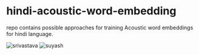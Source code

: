# hindi-acoustic-word-embedding
repo contains possible approaches for training Acoustic word embeddings for hindi language. 

![srivastava](https://github.com/user-attachments/assets/e9ff476e-8955-4c23-b1ec-0f3d4a440aa6)
![suyash](https://github.com/user-attachments/assets/f05443cd-0fe1-4e3f-ab96-b56478d6cd59)
